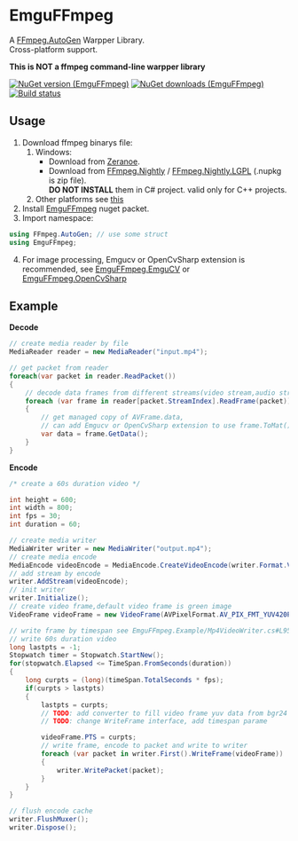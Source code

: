 EmguFFmpeg
=====================

A [FFmpeg.AutoGen](https://github.com/Ruslan-B/FFmpeg.AutoGen) Warpper Library.    
Cross-platform support.    
    
**This is **NOT** a ffmpeg command-line warpper library**    

[![NuGet version (EmguFFmpeg)](https://img.shields.io/nuget/v/EmguFFmpeg.svg)](https://www.nuget.org/packages/EmguFFmpeg/)
[![NuGet downloads (EmguFFmpeg)](https://img.shields.io/nuget/dt/EmguFFmpeg.svg)](https://www.nuget.org/packages/EmguFFmpeg/)
[![Build status](https://img.shields.io/appveyor/ci/IOL0ol1/emguffmpeg)](https://ci.appveyor.com/project/IOL0ol1/emguffmpeg)

## Usage

1. Download ffmpeg binarys file:     
	1. Windows:    
        - Download from [Zeranoe](https://ffmpeg.zeranoe.com/builds/).    
        - Download from [FFmpeg.Nightly](https://www.nuget.org/packages/FFmpeg.Nightly/) / [FFmpeg.Nightly.LGPL](https://www.nuget.org/packages/FFmpeg.Nightly.LGPL/) (.nupkg is zip file).    
          **DO NOT INSTALL** them in C# project. valid only for C++ projects.
	2. Other platforms see [this](https://github.com/Ruslan-B/FFmpeg.AutoGen#usage)
2. Install [EmguFFmpeg](https://www.nuget.org/packages/EmguFFmpeg/) nuget packet.    
3. Import namespace:    
```csharp
using FFmpeg.AutoGen; // use some struct
using EmguFFmpeg;
```
4. For image processing, Emgucv or OpenCvSharp extension is recommended, see [EmguFFmpeg.EmguCV](/../EmguFFmpeg.EmguCV) or [EmguFFmpeg.OpenCvSharp](/../EmguFFmpeg.OpenCvSharp)

## Example

**Decode** 
```csharp
// create media reader by file
MediaReader reader = new MediaReader("input.mp4");

// get packet from reader
foreach(var packet in reader.ReadPacket())
{
    // decode data frames from different streams(video stream,audio stream etc.).
    foreach (var frame in reader[packet.StreamIndex].ReadFrame(packet))
    {
        // get managed copy of AVFrame.data, 
        // can add Emgucv or OpenCvSharp extension to use frame.ToMat() 
        var data = frame.GetData();
    }
}
```

**Encode**
```csharp
/* create a 60s duration video */

int height = 600;
int width = 800;
int fps = 30;
int duration = 60;

// create media writer
MediaWriter writer = new MediaWriter("output.mp4");
// create media encode
MediaEncode videoEncode = MediaEncode.CreateVideoEncode(writer.Format.VideoCodec, writer.Format.Flags, width, height, fps);
// add stream by encode
writer.AddStream(videoEncode);
// init writer
writer.Initialize();
// create video frame,default video frame is green image 
VideoFrame videoFrame = new VideoFrame(AVPixelFormat.AV_PIX_FMT_YUV420P, width, height);

// write frame by timespan see EmguFFmpeg.Example/Mp4VideoWriter.cs#L95
// write 60s duration video
long lastpts = -1;
Stopwatch timer = Stopwatch.StartNew();
for(stopwatch.Elapsed <= TimeSpan.FromSeconds(duration)) 
{
    long curpts = (long)(timeSpan.TotalSeconds * fps);
    if(curpts > lastpts)
    {
        lastpts = curpts;
        // TODO: add converter to fill video frame yuv data from bgr24 data
        // TODO: change WriteFrame interface, add timespan parame

        videoFrame.PTS = curpts;
        // write frame, encode to packet and write to writer
        foreach (var packet in writer.First().WriteFrame(videoFrame))
        {
            writer.WritePacket(packet);
        }
    }
}

// flush encode cache
writer.FlushMuxer();
writer.Dispose();
```
